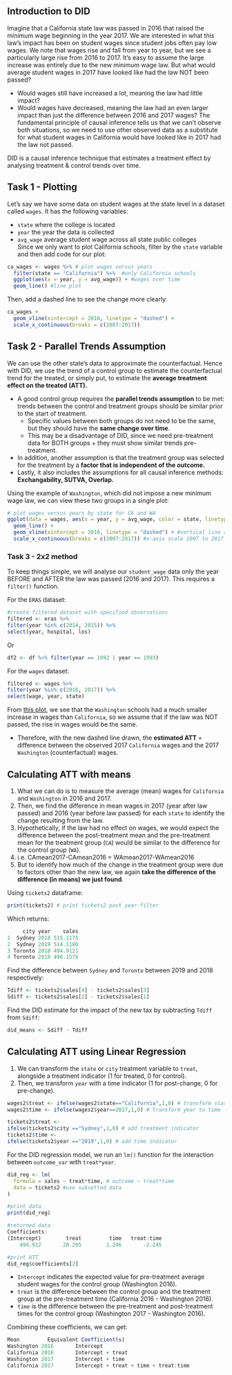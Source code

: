 ## Introduction to DID
Imagine that a California state law was passed in 2016 that raised the minimum wage beginning in the year 2017. We are interested in what this law’s impact has been on student wages since student jobs often pay low wages.
We note that wages rise and fall from year to year, but we see a particularly large rise from 2016 to 2017.
It’s easy to assume the large increase was entirely due to the new minimum wage law. But what would average student wages in 2017 have looked like had the law NOT been passed?
- Would wages still have increased a lot, meaning the law had little impact?
- Would wages have decreased, meaning the law had an even larger impact than just the difference between 2016 and 2017 wages?
The fundamental principle of causal inference tells us that we can’t observe both situations, so we need to use other observed data as a substitute for what student wages in California would have looked like in 2017 had the law not passed.

DID is a causal inference technique that estimates a treatment effect by analysing treatment & control trends over time.

## Task 1 - Plotting
Let’s say we have some data on student wages at the state level in a dataset called `wages`. It has the following variables:
- `state` where the college is located
- `year` the year the data is collected
- `avg_wage` average student wage across all state public colleges  
Since we only want to plot California schools, filter by the `state` variable and then add code for our plot:

```r
ca_wages <- wages %>% # plot wages versus years
  filter(state == "California") %>%  #only California schools
  ggplot(aes(x = year, y = avg_wage)) + #wages over time
  geom_line() #line plot
```
Then, add a dashed line to see the change more clearly:
```r
ca_wages +
  geom_vline(xintercept = 2016, linetype = "dashed") +
  scale_x_continuous(breaks = c(2007:2017))
```

## Task 2 - Parallel Trends Assumption
We can use the other state’s data to approximate the counterfactual. Hence with DID, we use the trend of a control group to estimate the counterfactual trend for the treated, or simply put, to estimate the **average treatment effect on the treated (ATT).**
- A good control group requires the **parallel trends assumption** to be met: trends between the control and treatment groups should be similar prior to the start of treatment.
  -  Specific values between both groups do not need to be the same, but they should have the **same change over time**.
  -  This may be a disadvantage of DID, since we need pre-treatment data for BOTH groups + they must show similar trends pre-treatment.
- In addition, another assumption is that the treatment group was selected for the treatment by a **factor that is independent of the outcome.**
- Lastly, it also includes the assumptions for all causal inference methods: **Exchangability, SUTVA, Overlap.**

Using the example of `Washington`, which did not impose a new minimum wage law, we can view these two groups in a single plot:
```r
# plot wages versus years by state for CA and WA
ggplot(data = wages, aes(x = year, y = avg_wage, color = state, linetype = state)) +
  geom_line() + 
  geom_vline(xintercept = 2016, linetype = "dashed") + #vertical line at 2016
  scale_x_continuous(breaks = c(2007:2017)) #x-axis scale 2007 to 2017
```

### Task 3 - 2x2 method
To keep things simple, we will analyse our `student_wage` data only the year BEFORE and AFTER the law was passed (2016 and 2017). This requires a `filter()` function.


For the `ERAS` dataset:
```r
#create filtered dataset with specified observations
filtered <- eras %>%
filter(year %in% c(2014, 2015)) %>%
select(year, hospital, los)
```
Or
```r
df2 <- df %>% filter(year == 1992 | year == 1993)
```

For the `wages` dataset:
```r
filtered <- wages %>%
filter(year %in% c(2016, 2017)) %>%
select(wage, year, state)
```

From [this plot](https://static-assets.codecademy.com/Courses/causal-inference/did/did-e5-narr1.png), we see that the `Washington` schools had a much smaller increase in wages than `California`, so we assume that if the law was NOT passed, the rise in wages would be the same.
- Therefore, with the new dashed line drawn, the **estimated ATT** = difference between the observed 2017 `California` wages and the 2017 `Washington` (counterfactual) wages.

## Calculating ATT with means
1. What we can do is to measure the average (mean) wages for `California` and `Washington` in 2016 and 2017.
2. Then, we find the difference in mean wages in 2017 (year after law passed) and 2016 (year before law passed) for each `state` to identify the change resulting from the law.
3. Hypothetically, if the law had no effect on wages, we would expect the difference between the post-treatment mean and the pre-treatment mean for the treatment group (`CA`) would be similar to the difference for the control group (`WA`).
4. i.e. CAmean2017-CAmean2016 = WAmean2017-WAmean2016
5. But to identify how much of the change in the treatment group were due to factors other than the new law, we again **take the difference of the difference (in means) we just found**.  

Using `tickets2` dataframe:
```r
print(tickets2) # print tickets2 post year-filter
```
Which returns:
```r
     city year    sales
1  Sydney 2018 515.1175
2  Sydney 2019 514.1180
3 Toronto 2018 494.9121
4 Toronto 2019 496.1579
```
Find the difference between `Sydney` and `Toronto` between 2019 and 2018 respectively:
```r
Tdiff <- tickets2$sales[4] - tickets2$sales[3]
Sdiff <- tickets2$sales[2] - tickets2$sales[1]
```

Find the DID estimate for the impact of the new tax by subtracting `Tdiff` from `Sdiff`:
```r
did_means <- Sdiff - Tdiff
```

## Calculating ATT using Linear Regression
1. We can transform the `state` or `city` treatment variable to `treat`, alongside a treatment indicator (1 for treated, 0 for control).
2. Then, we transform `year` with a time indicator (1 for post-change, 0 for pre-change).
```r
wages2$treat <- ifelse(wages2$state=="California",1,0) # transform state to treat
wages2$time <- ifelse(wages2$year==2017,1,0) # transform year to time

tickets2$treat <-
ifelse(tickets2$city =="Sydney",1,0) # add treatment indicator
tickets2$time <-
ifelse(tickets2$year =="2019",1,0) # add time indicator
```
For the DID regression model, we run an `lm()` function for the interaction between `outcome_var` with `treat*year`.
```r
did_reg <- lm(
  formula = sales ~ treat*time, # outcome ~ treat*time
  data = tickets2 #use subsetted data
)

#print data
print(did_reg)

#returned data
Coefficients:
(Intercept)        treat         time   treat:time  
    494.912       20.205        1.246       -2.245  

#print ATT
did_reg$coefficients[2]
```

- `Intercept` indicates the expected value for pre-treatment average student wages for the control group (Washington 2016).
- `treat` is the difference between the control group and the treatment group at the pre-treatment time (California 2016 - Washington 2016).
- `time` is the difference between the pre-treatment and post-treatment times for the control group (Washington 2017 - Washington 2016).

Combining these coefficients, we can get:
```r
Mean	     Equivalent Coefficient(s)
Washington 2016	      Intercept
California 2016	      Intercept + treat
Washington 2017	      Intercept + time
California 2017	      Intercept + treat + time + treat:time
```
